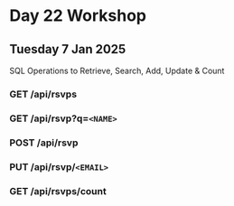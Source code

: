 # Day 22 Workshop 
## Tuesday 7 Jan 2025 

SQL Operations to Retrieve, Search, Add, Update & Count 

### **GET /api/rsvps**

### **GET /api/rsvp?q=`<NAME>`**

### **POST /api/rsvp**

### **PUT /api/rsvp/`<EMAIL>`**

### **GET /api/rsvps/count**